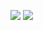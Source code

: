 <a href="https://velog.io/@kyeongwxx" target="_blank"><img src="https://img.shields.io/badge/velog-20C997?style=for-the-badge&logo=Velog&logoColor=000000"/></a>
<a href="kyeongwxx@gmail.com" target="_blank"><img src="https://img.shields.io/badge/kyeongwxx@gmail.com-EA4335?style=for-the-badge&logo=Gmail&logoColor=000000"/></a>

